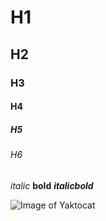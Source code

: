 # H1
## H2
### H3
#### H4
##### H5
###### H6
*italic*
__bold__
*__italicbold__*

![Image of Yaktocat](https://octodex.github.com/images/yaktocat.png)
